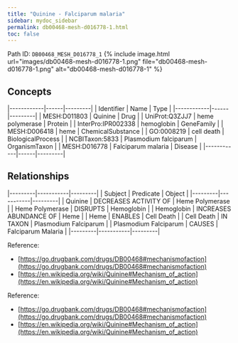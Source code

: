 ```yaml
---
title: "Quinine - Falciparum malaria"
sidebar: mydoc_sidebar
permalink: db00468-mesh-d016778-1.html
toc: false 
---
```



Path ID: `DB00468_MESH_D016778_1`
{% include image.html url="images/db00468-mesh-d016778-1.png" file="db00468-mesh-d016778-1.png" alt="db00468-mesh-d016778-1" %}

## Concepts

|------------|------|---------|
| Identifier | Name | Type    |
|------------|------|---------|
| MESH:D011803 | Quinine | Drug |
| UniProt:Q3ZJJ7 | heme polymerase | Protein |
| InterPro:IPR002338 | hemoglobin | GeneFamily |
| MESH:D006418 | heme | ChemicalSubstance |
| GO:0008219 | cell death | BiologicalProcess |
| NCBITaxon:5833 | Plasmodium falciparum | OrganismTaxon |
| MESH:D016778 | Falciparum malaria | Disease |
|------------|------|---------|

## Relationships

|---------|-----------|---------|
| Subject | Predicate | Object  |
|---------|-----------|---------|
| Quinine | DECREASES ACTIVITY OF | Heme Polymerase |
| Heme Polymerase | DISRUPTS | Hemoglobin |
| Hemoglobin | INCREASES ABUNDANCE OF | Heme |
| Heme | ENABLES | Cell Death |
| Cell Death | IN TAXON | Plasmodium Falciparum |
| Plasmodium Falciparum | CAUSES | Falciparum Malaria |
|---------|-----------|---------|

Reference: 
  - [https://go.drugbank.com/drugs/DB00468#mechanismofaction](https://go.drugbank.com/drugs/DB00468#mechanismofaction)
  - [https://en.wikipedia.org/wiki/Quinine#Mechanism_of_action](https://en.wikipedia.org/wiki/Quinine#Mechanism_of_action)

Reference: 
  - [https://go.drugbank.com/drugs/DB00468#mechanismofaction](https://go.drugbank.com/drugs/DB00468#mechanismofaction)
  - [https://en.wikipedia.org/wiki/Quinine#Mechanism_of_action](https://en.wikipedia.org/wiki/Quinine#Mechanism_of_action)

